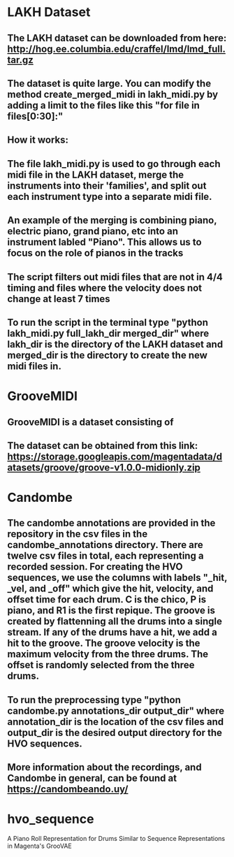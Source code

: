 # LAKH Dataset
## The LAKH dataset can be downloaded from here: http://hog.ee.columbia.edu/craffel/lmd/lmd_full.tar.gz
## The dataset is quite large. You can modify the method create_merged_midi in lakh_midi.py by adding a limit to the files like this "for file in files[0:30]:"
## How it works:
## The file lakh_midi.py is used to go through each midi file in the LAKH dataset, merge the instruments into their 'families', and split out each instrument type into a separate midi file.
## An example of the merging is combining piano, electric piano, grand piano, etc into an instrument labled "Piano". This allows us to focus on the role of pianos in the tracks
## The script filters out midi files that are not in 4/4 timing and files where the velocity does not change at least 7 times
## To run the script in the terminal type "python lakh_midi.py full_lakh_dir merged_dir" where lakh_dir is the directory of the LAKH dataset and merged_dir is the directory to create the new midi files in.

# GrooveMIDI
## GrooveMIDI is a dataset consisting of 
## The dataset can be obtained from this link: https://storage.googleapis.com/magentadata/datasets/groove/groove-v1.0.0-midionly.zip

# Candombe
## The candombe annotations are provided in the repository in the csv files in the candombe_annotations directory. There are twelve csv files in total, each representing a recorded session. For creating the HVO sequences, we use the columns with labels "_hit, _vel, and _off" which give the hit, velocity, and offset time for each drum. C is the chico, P is piano, and R1 is the first repique. The groove is created by flattenning all the drums into a single stream. If any of the drums have a hit, we add a hit to the groove. The groove velocity is the maximum velocity from the three drums. The offset is randomly selected from the three drums.
## To run the preprocessing type "python candombe.py annotations_dir output_dir" where annotation_dir is the location of the csv files and output_dir is the desired output directory for the HVO sequences.
## More information about the recordings, and Candombe in general, can be found at https://candombeando.uy/

# hvo_sequence
A Piano Roll Representation for Drums Similar to Sequence Representations in Magenta's GrooVAE

